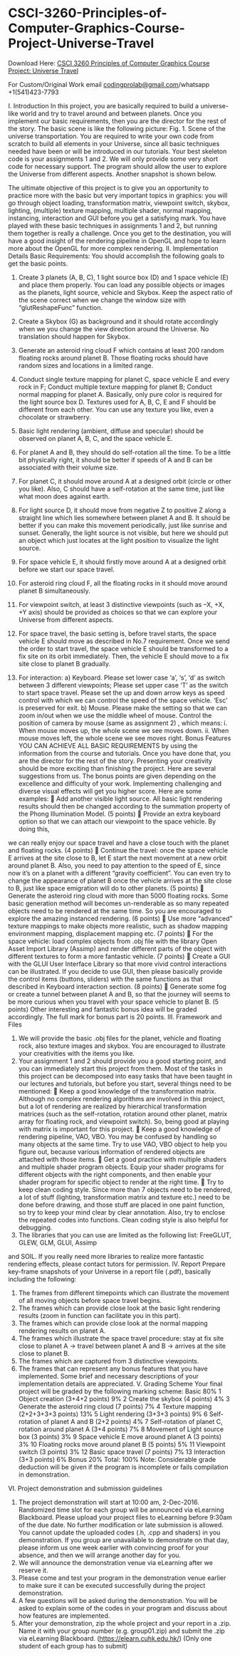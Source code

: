 # CSCI-3260-Principles-of-Computer-Graphics-Course-Project-Universe-Travel

Download Here: [CSCI 3260 Principles of Computer Graphics Course Project: Universe Travel](https://codingherolab.com/product/csci-3260-principles-of-computer-graphics-course-project-universe-travel/)

For Custom/Original Work email codingprolab@gmail.com/whatsapp +1(541)423-7793

I. Introduction
In this project, you are basically required to build a universe-like world and try to travel around and between
planets. Once you implement our basic requirements, then you are the director for the rest of the story. The basic
scene is like the following picture:
Fig. 1. Scene of the universe transportation.
You are required to write your own code from scratch to build all elements in your Universe, since all basic
techniques needed have been or will be introduced in our tutorials. Your best skeleton code is your assignments 1
and 2. We will only provide some very short code for necessary support. The program should allow the user to
explore the Universe from different aspects. Another snapshot is shown below.

The ultimate objective of this project is to give you an opportunity to practice more with the basic but very
important topics in graphics: you will go through object loading, transformation matrix, viewpoint switch, skybox,
lighting, (multiple) texture mapping, multiple shader, normal mapping, instancing, interaction and GUI before
you get a satisfying mark. You have played with these basic techniques in assignments 1 and 2, but running them
together is really a challenge. Once you get to the destination, you will have a good insight of the rendering
pipeline in OpenGL and hope to learn more about the OpenGL for more complex rendering.
II. Implementation Details
Basic Requirements:
You should accomplish the following goals to get the basic points.
1. Create 3 planets (A, B, C), 1 light source box (D) and 1 space vehicle (E) and place them properly. You can
load any possible objects or images as the planets, light source, vehicle and Skybox. Keep the aspect ratio of
the scene correct when we change the window size with “glutReshapeFunc” function.
2. Create a Skybox (G) as background and it should rotate accordingly when we you change the view direction
around the Universe. No translation should happen for Skybox.
3. Generate an asteroid ring cloud F which contains at least 200 random floating rocks around planet B. Those
floating rocks should have random sizes and locations in a limited range.
4. Conduct single texture mapping for planet C, space vehicle E and every rock in F; Conduct multiple texture
mapping for planet B; Conduct normal mapping for planet A. Basically, only pure color is required for the
light source box D. Textures used for A, B, C, E and F should be different from each other. You can use any
texture you like, even a chocolate or strawberry.

5. Basic light rendering (ambient, diffuse and specular) should be observed on planet A, B, C, and the space
vehicle E.
6. For planet A and B, they should do self-rotation all the time. To be a little bit physically right, it should be
better if speeds of A and B can be associated with their volume size.
7. For planet C, it should move around A at a designed orbit (circle or other you like). Also, C should have a
self-rotation at the same time, just like what moon does against earth.
8. For light source D, it should move from negative Z to positive Z along a straight line which lies somewhere
between planet A and B. It should be better if you can make this movement periodically, just like sunrise and
sunset. Generally, the light source is not visible, but here we should put an object which just locates at the
light position to visualize the light source.
9. For space vehicle E, it should firstly move around A at a designed orbit before we start our space travel.
10. For asteroid ring cloud F, all the floating rocks in it should move around planet B simultaneously.
11. For viewpoint switch, at least 3 distinctive viewpoints (such as –X, +X, +Y axis) should be provided as
choices so that we can explore your Universe from different aspects.
12. For space travel, the basic setting is, before travel starts, the space vehicle E should move as described in
No.7 requirement. Once we send the order to start travel, the space vehicle E should be transformed to a fix
site on its orbit immediately. Then, the vehicle E should move to a fix site close to planet B gradually.
13. For interaction:
a) Keyboard. Please set lower case ‘a’, ‘s’, ‘d’ as switch between 3 different viewpoints; Please set upper
case ‘T’ as the switch to start space travel. Please set the up and down arrow keys as speed control with
which we can control the speed of the space vehicle. ‘Esc’ is preserved for exit.
b) Mouse. Please make the setting so that we can zoom in/out when we use the middle wheel of mouse.
Control the position of camera by mouse (same as assignment 2) , which means:
i. When mouse moves up, the whole scene we see moves down.
ii. When mouse moves left, the whole scene we see moves right.
Bonus Features
YOU CAN ACHIEVE ALL BASIC REQUIREMENTS by using the information from the course and tutorials.
Once you have done that, you are the director for the rest of the story. Presenting your creativity should be more
exciting than finishing the project. Here are several suggestions from us.
The bonus points are given depending on the excellence and difficulty of your work. Implementing challenging
and diverse visual effects will get you higher score. Here are some examples:
 Add another visible light source. All basic light rendering results should then be changed according to the
summation property of the Phong Illumination Model. (5 points)
 Provide an extra keyboard option so that we can attach our viewpoint to the space vehicle. By doing this,

we can really enjoy our space travel and have a close touch with the planet and floating rocks. (4 points)
 Continue the travel: once the space vehicle E arrives at the site close to B, let E start the next movement
at a new orbit around planet B. Also, you need to pay attention to the speed of E, since now it’s on a
planet with a different “gravity coefficient”. You can even try to change the appearance of planet B once
the vehicle arrives at the site close to B, just like space emigration will do to other planets. (5 points)
 Generate the asteroid ring cloud with more than 5000 floating rocks. Some basic generation method will
becomes un-renderable as so many repeated objects need to be rendered at the same time. So you are
encouraged to explore the amazing instanced rendering. (6 points)
 Use more “advanced” texture mappings to make objects more realistic, such as shadow mapping
environment mapping, displacement mapping etc. (7 points)
 For the space vehicle: load complex objects from .obj file with the library Open Asset Import Library
(Assimp) and render different parts of the object with different textures to form a more fantastic vehicle.
(7 points)
 Create a GUI with the GLUI User Interface Library so that more vivid control interactions can be
illustrated. If you decide to use GUI, then please basically provide the control items (buttons, sliders) with
the same functions as that described in Keyboard interaction section. (8 points)
 Generate some fog or create a tunnel between planet A and B, so that the journey will seems to be more
curious when you travel with your space vehicle to planet B. (5 points)
Other interesting and fantastic bonus idea will be graded accordingly. The full mark for bonus part is 20 points.
III. Framework and Files
1. We will provide the basic .obj files for the planet, vehicle and floating rock, also texture images and
skybox. You are encouraged to illustrate your creativities with the items you like.
2. Your assignment 1 and 2 should provide you a good starting point, and you can immediately start this
project from them. Most of the tasks in this project can be decomposed into easy tasks that have been
taught in our lectures and tutorials, but before you start, several things need to be mentioned:
 Keep a good knowledge of the transformation matrix. Although no complex rendering algorithms
are involved in this project, but a lot of rendering are realized by hierarchical transformation
matrices (such as the self-rotation, rotation around other planet, matrix array for floating rock,
and viewpoint switch). So, being good at playing with matrix is important for this project.
 Keep a good knowledge of rendering pipeline, VAO, VBO. You may be confused by handling so
many objects at the same time. Try to use VAO, VBO object to help you figure out, because
various information of rendered objects are attached with those items.
 Get a good practice with multiple shaders and multiple shader program objects. Equip your shader
programs for different objects with the right components, and then enable your shader program
for specific object to render at the right time.
 Try to keep clean coding style. Since more than 7 objects need to be rendered, a lot of stuff
(lighting, transformation matrix and texture etc.) need to be done before drawing, and those stuff
are placed in one paint function, so try to keep your mind clear by clear annotation. Also, try to
enclose the repeated codes into functions. Clean coding style is also helpful for debugging.
3. The libraries that you can use are limited as the following list: FreeGLUT, GLEW, GLM, GLUI, Assimp

and SOIL. If you really need more libraries to realize more fantastic rendering effects, please contact
tutors for permission.
IV. Report
Prepare key-frame snapshots of your Universe in a report file (.pdf), basically including the following:
1. The frames from different timepoints which can illustrate the movement of all moving objects before
space travel begins.
2. The frames which can provide close look at the basic light rendering results (zoom in function can
facilitate you in this part).
3. The frames which can provide close look at the normal mapping rendering results on planet A.
4. The frames which illustrate the space travel procedure: stay at fix site close to planet A -> travel between
planet A and B -> arrives at the site close to planet B.
5. The frames which are captured from 3 distinctive viewpoints.
6. The frames that can represent any bonus features that you have implemented. Some brief and necessary
descriptions of your implementation details are appreciated.
V. Grading Scheme
Your final project will be graded by the following marking scheme:
Basic 80%
1 Object creation (3+4+2 points) 9%
2 Create the skybox (4 points) 4%
3 Generate the asteroid ring cloud (7 points) 7%
4 Texture mapping (2+2+3+3+3 points) 13%
5 Light rendering (3+3+3 points) 9%
6 Self-rotation of planet A and B (2+2 points) 4%
7 Self-rotation of planet C, rotation around planet A (3+4 points) 7%
8 Movement of Light source box (3 points) 3%
9 Space vehicle E move around planet A (3 points) 3%
10 Floating rocks move around planet B (5 points) 5%
11 Viewpoint switch (3 points) 3%
12 Basic space travel (7 points) 7%
13 Interaction (3+3 points) 6%
Bonus 20%
Total: 100%
Note: Considerable grade deduction will be given if the program is incomplete or fails compilation in
demonstration.

VI. Project demonstration and submission guidelines
1) The project demonstration will start at 10:00 am, 2-Dec-2016. Randomized time slot for each group will be
announced via eLearning Blackboard. Please upload your project files to eLearning before 9:30am of the due
date. No further modification or late submission is allowed. You cannot update the uploaded codes (.h, .cpp
and shaders) in you demonstration. If you group are unavailable to demonstrate on that day, please inform us
one week earlier with convincing proof for your absence, and then we will arrange another day for you.
2) We will announce the demonstration venue via eLearning after we reserve it.
3) Please come and test your program in the demonstration venue earlier to make sure it can be executed
successfully during the project demonstration.
4) A few questions will be asked during the demonstration. You will be asked to explain some of the codes in
your program and discuss about how features are implemented.
5) After your demonstration, zip the whole project and your report in a .zip. Name it with your group number
(e.g. group01.zip) and submit the .zip via eLearning Blackboard. (https://elearn.cuhk.edu.hk/) (Only one
student of each group has to submit)
